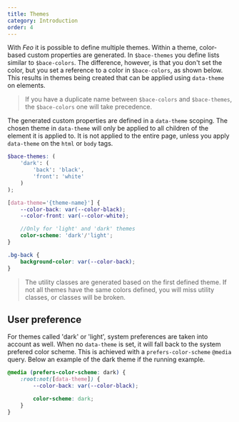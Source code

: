 ```yaml
---
title: Themes
category: Introduction
order: 4
---
```


With _Feo_ it is possible to define multiple themes. Within a theme, color-based custom properties are generated. In `$bace-themes` you define lists similar to `$bace-colors`. The difference, however, is that you don't set the color, but you set a reference to a color in `$bace-colors`, as shown below. This results in themes being created that can be applied using `data-theme` on elements.

> If you have a duplicate name between `$bace-colors` and `$bace-themes`, the `$bace-colors` one will take precedence.

The generated custom properties are defined in a `data-theme` scoping. The chosen theme in `data-theme` will only be applied to all children of the element it is applied to. It is not applied to the entire page, unless you apply `data-theme` on the `html` or `body` tags.

```scss
$bace-themes: (
	'dark': (
		'back': 'black',
		'front': 'white'
	)
);

[data-theme='{theme-name}'] {
	--color-back: var(--color-black);
	--color-front: var(--color-white);

	//Only for 'light' and 'dark' themes
	color-scheme: 'dark'/'light';
}

.bg-back {
	background-color: var(--color-back);
}
```

> The utility classes are generated based on the first defined theme. If not all themes have the same colors defined, you will miss utility classes, or classes will be broken.

## User preference

For themes called 'dark' or 'light', system preferences are taken into account as well. When no `data-theme` is set, it will fall back to the system prefered color scheme. This is achieved with a `prefers-color-scheme` `@media` query. Below an example of the dark theme if the running example.

```scss
@media (prefers-color-scheme: dark) {
	:root:not([data-theme]) {
		--color-back: var(--color-black);

		color-scheme: dark;
	}
}
```
